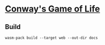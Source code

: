 # [Conway's Game of Life](https://ksevelyar.github.io/life/)

## Build

`wasm-pack build --target web --out-dir docs`
